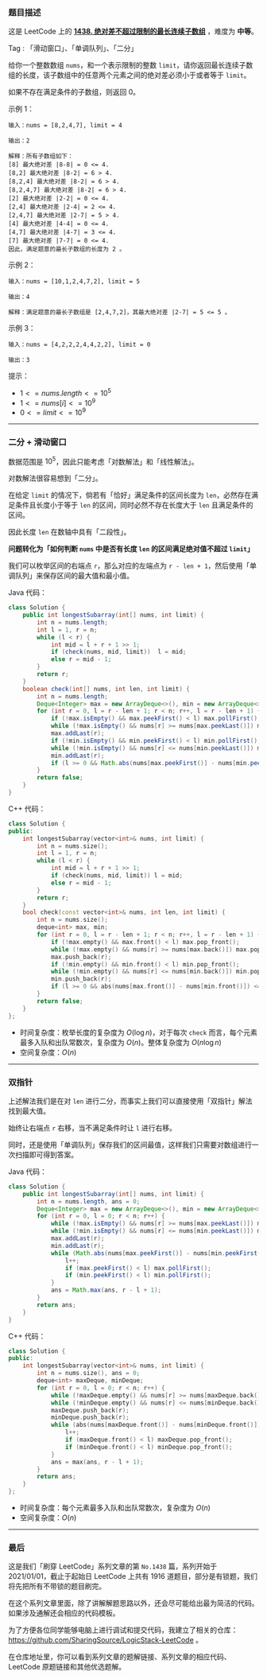 ### 题目描述

这是 LeetCode 上的 **[1438. 绝对差不超过限制的最长连续子数组](https://leetcode-cn.com/problems/longest-continuous-subarray-with-absolute-diff-less-than-or-equal-to-limit/solution/xiang-jie-er-fen-hua-dong-chuang-kou-dan-41g1/)** ，难度为 **中等**。

Tag : 「滑动窗口」、「单调队列」、「二分」



给你一个整数数组 `nums`，和一个表示限制的整数 `limit`，请你返回最长连续子数组的长度，该子数组中的任意两个元素之间的绝对差必须小于或者等于 `limit`。

如果不存在满足条件的子数组，则返回 0。

示例 1：
```
输入：nums = [8,2,4,7], limit = 4

输出：2 

解释：所有子数组如下：
[8] 最大绝对差 |8-8| = 0 <= 4.
[8,2] 最大绝对差 |8-2| = 6 > 4. 
[8,2,4] 最大绝对差 |8-2| = 6 > 4.
[8,2,4,7] 最大绝对差 |8-2| = 6 > 4.
[2] 最大绝对差 |2-2| = 0 <= 4.
[2,4] 最大绝对差 |2-4| = 2 <= 4.
[2,4,7] 最大绝对差 |2-7| = 5 > 4.
[4] 最大绝对差 |4-4| = 0 <= 4.
[4,7] 最大绝对差 |4-7| = 3 <= 4.
[7] 最大绝对差 |7-7| = 0 <= 4. 
因此，满足题意的最长子数组的长度为 2 。
```
示例 2：
```
输入：nums = [10,1,2,4,7,2], limit = 5

输出：4 

解释：满足题意的最长子数组是 [2,4,7,2]，其最大绝对差 |2-7| = 5 <= 5 。
```
示例 3：
```
输入：nums = [4,2,2,2,4,4,2,2], limit = 0

输出：3
```


提示：
* $1 <= nums.length <= 10^5$
* $1 <= nums[i] <= 10^9$
* $0 <= limit <= 10^9$

---

### 二分 + 滑动窗口

数据范围是 $10^5$，因此只能考虑「对数解法」和「线性解法」。

对数解法很容易想到「二分」。

在给定 `limit` 的情况下，倘若有「恰好」满足条件的区间长度为 `len`，必然存在满足条件且长度小于等于 `len` 的区间，同时必然不存在长度大于 `len` 且满足条件的区间。

因此长度 `len` 在数轴中具有「二段性」。

**问题转化为「如何判断 `nums` 中是否有长度 `len` 的区间满足绝对值不超过 `limit`」**

我们可以枚举区间的右端点 `r`，那么对应的左端点为 `r - len + 1`，然后使用「单调队列」来保存区间的最大值和最小值。

Java 代码：
```Java
class Solution {
    public int longestSubarray(int[] nums, int limit) {
        int n = nums.length;
        int l = 1, r = n;
        while (l < r) {
            int mid = l + r + 1 >> 1;
            if (check(nums, mid, limit))  l = mid;
            else r = mid - 1;
        }
        return r;
    }
    boolean check(int[] nums, int len, int limit) {
        int n = nums.length;
        Deque<Integer> max = new ArrayDeque<>(), min = new ArrayDeque<>();
        for (int r = 0, l = r - len + 1; r < n; r++, l = r - len + 1) {
            if (!max.isEmpty() && max.peekFirst() < l) max.pollFirst();
            while (!max.isEmpty() && nums[r] >= nums[max.peekLast()]) max.pollLast();
            max.addLast(r);
            if (!min.isEmpty() && min.peekFirst() < l) min.pollFirst();
            while (!min.isEmpty() && nums[r] <= nums[min.peekLast()]) min.pollLast();
            min.addLast(r);
            if (l >= 0 && Math.abs(nums[max.peekFirst()] - nums[min.peekFirst()]) <= limit) return true;
        }
        return false;
    }
}
```
C++ 代码：
```C++
class Solution {
public:
    int longestSubarray(vector<int>& nums, int limit) {
        int n = nums.size();
        int l = 1, r = n;
        while (l < r) {
            int mid = l + r + 1 >> 1;
            if (check(nums, mid, limit)) l = mid;
            else r = mid - 1;
        }
        return r;
    }
    bool check(const vector<int>& nums, int len, int limit) {
        int n = nums.size();
        deque<int> max, min;
        for (int r = 0, l = r - len + 1; r < n; r++, l = r - len + 1) {
            if (!max.empty() && max.front() < l) max.pop_front();
            while (!max.empty() && nums[r] >= nums[max.back()]) max.pop_back();
            max.push_back(r);
            if (!min.empty() && min.front() < l) min.pop_front();
            while (!min.empty() && nums[r] <= nums[min.back()]) min.pop_back();
            min.push_back(r);
            if (l >= 0 && abs(nums[max.front()] - nums[min.front()]) <= limit) return true;
        }
        return false;
    }
};
```
* 时间复杂度：枚举长度的复杂度为 $O(\log{n})$，对于每次 `check` 而言，每个元素最多入队和出队常数次，复杂度为 $O(n)$。整体复杂度为 $O(n\log{n})$
* 空间复杂度：$O(n)$

---

### 双指针

上述解法我们是在对 `len` 进行二分，而事实上我们可以直接使用「双指针」解法找到最大值。

始终让右端点 `r` 右移，当不满足条件时让 `l` 进行右移。

同时，还是使用「单调队列」保存我们的区间最值，这样我们只需要对数组进行一次扫描即可得到答案。

Java 代码：
```Java
class Solution {
    public int longestSubarray(int[] nums, int limit) {
        int n = nums.length, ans = 0;
        Deque<Integer> max = new ArrayDeque<>(), min = new ArrayDeque<>();
        for (int r = 0, l = 0; r < n; r++) {
            while (!max.isEmpty() && nums[r] >= nums[max.peekLast()]) max.pollLast();
            while (!min.isEmpty() && nums[r] <= nums[min.peekLast()]) min.pollLast();
            max.addLast(r);
            min.addLast(r);
            while (Math.abs(nums[max.peekFirst()] - nums[min.peekFirst()]) > limit) {
                l++;
                if (max.peekFirst() < l) max.pollFirst();
                if (min.peekFirst() < l) min.pollFirst();
            }
            ans = Math.max(ans, r - l + 1);
        }
        return ans;
    }
}
```
C++ 代码：
```C++
class Solution {
public:
    int longestSubarray(vector<int>& nums, int limit) {
        int n = nums.size(), ans = 0;
        deque<int> maxDeque, minDeque;
        for (int r = 0, l = 0; r < n; r++) {
            while (!maxDeque.empty() && nums[r] >= nums[maxDeque.back()]) maxDeque.pop_back();
            while (!minDeque.empty() && nums[r] <= nums[minDeque.back()]) minDeque.pop_back();
            maxDeque.push_back(r);
            minDeque.push_back(r);
            while (abs(nums[maxDeque.front()] - nums[minDeque.front()]) > limit) {
                l++;
                if (maxDeque.front() < l) maxDeque.pop_front();
                if (minDeque.front() < l) minDeque.pop_front();
            }            
            ans = max(ans, r - l + 1);
        }
        return ans;
    }
};
```
* 时间复杂度：每个元素最多入队和出队常数次，复杂度为 $O(n)$
* 空间复杂度：$O(n)$

---

### 最后

这是我们「刷穿 LeetCode」系列文章的第 `No.1438` 篇，系列开始于 2021/01/01，截止于起始日 LeetCode 上共有 1916 道题目，部分是有锁题，我们将先把所有不带锁的题目刷完。

在这个系列文章里面，除了讲解解题思路以外，还会尽可能给出最为简洁的代码。如果涉及通解还会相应的代码模板。

为了方便各位同学能够电脑上进行调试和提交代码，我建立了相关的仓库：https://github.com/SharingSource/LogicStack-LeetCode 。

在仓库地址里，你可以看到系列文章的题解链接、系列文章的相应代码、LeetCode 原题链接和其他优选题解。

